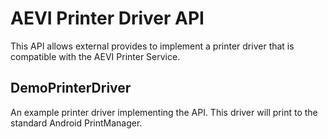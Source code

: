 # AEVI Printer Driver API

This API allows external provides to implement a printer driver that is compatible with the AEVI
Printer Service.

## DemoPrinterDriver

An example printer driver implementing the API. This driver will print to the standard Android
PrintManager.